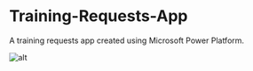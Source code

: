 # Training-Requests-App
A training requests app created using Microsoft Power Platform.

![alt](https://emerge.digital/wp-content/uploads/2022/06/Microsoft-Power-Platform.jpg)
